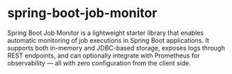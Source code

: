 # spring-boot-job-monitor
Spring Boot Job Monitor is a lightweight starter library that enables automatic monitoring of job executions in Spring Boot applications. It supports both in-memory and JDBC-based storage, exposes logs through REST endpoints, and can optionally integrate with Prometheus for observability — all with zero configuration from the client side.
